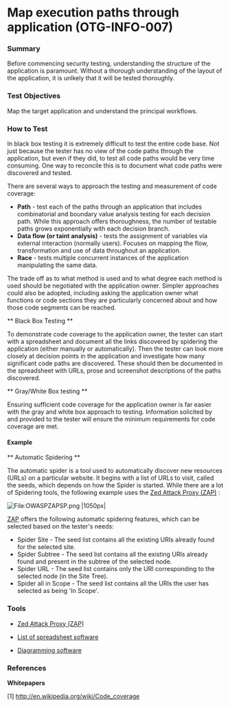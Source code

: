 # Map execution paths through application (OTG-INFO-007)


### Summary

Before commencing security testing, understanding the structure of the application is paramount. Without a thorough understanding of the layout of the application, it is unlkely that it will be tested thoroughly.


### Test Objectives

Map the target application and understand the principal workflows.


### How to Test

In black box testing it is extremely difficult to test the entire code base. Not just because the tester has no view of the code paths through the application, but even if they did, to test all code paths would be very time consuming. One way to reconcile this is to document what code paths were discovered and tested.


There are several ways to approach the testing and measurement of code coverage:

* **Path** - test each of the paths through an application that includes combinatorial and boundary value analysis testing for each decision path. While this approach offers thoroughness, the number of testable paths grows exponentially with each decision branch.
* **Data flow (or taint analysis)** - tests the assignment of variables via external interaction (normally users). Focuses on mapping the flow, transformation and use of data throughout an application.
* **Race** - tests multiple concurrent instances of the application manipulating the same data.


The trade off as to what method is used and to what degree each method is used should be negotiated with the application owner. Simpler approaches could also be adopted, including asking the application owner what functions or code sections they are particularly concerned about and how those code segments can be reached.


** Black Box Testing **

To demonstrate code coverage to the application owner, the tester can start with a spreadsheet and document all the links discovered by spidering the application (either manually or automatically). Then the tester can look more closely at decision points in the application and investigate how many significant code paths are discovered. These should then be documented in the spreadsheet with URLs, prose and screenshot descriptions of the paths discovered.


** Gray/White Box testing **

Ensuring sufficient code coverage for the application owner is far easier with the gray and white box approach to testing. Information solicited by and provided to the tester will ensure the minimum requirements for code coverage are met.


#### Example

** Automatic Spidering **

The automatic spider is a tool used to automatically discover new resources (URLs) on a particular website. It begins with a list of URLs to visit, called the seeds, which depends on how the Spider is started. While there are a lot of Spidering tools, the following example uses the [Zed Attack Proxy (ZAP)](https://code.google.com/p/zaproxy/) :

 ![File:OWASPZAPSP.png |1050px|](https://www.owasp.org/images/thumb/f/f6/OWASPZAPSP.png/1050px-OWASPZAPSP.png)


[ZAP](https://code.google.com/p/zaproxy/)  offers the following automatic spidering features, which can be selected based on the tester's needs:

* Spider Site - The seed list contains all the existing URIs already found for the selected site.
* Spider Subtree - The seed list contains all the existing URIs already found and present in the subtree of the selected node.
* Spider URL - The seed list contains only the URI corresponding to the selected node (in the Site Tree).
* Spider all in Scope - The seed list contains all the URIs the user has selected as being 'In Scope'.


### Tools

* [Zed Attack Proxy (ZAP)](https://code.google.com/p/zaproxy/)

* [List of spreadsheet software](http://en.wikipedia.org/wiki/List_of_spreadsheet_software)

* [Diagramming software](http://en.wikipedia.org/wiki/Diagramming_software)


### References


**Whitepapers**

[1] http://en.wikipedia.org/wiki/Code_coverage
